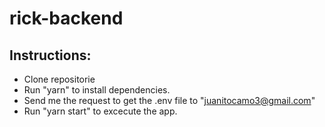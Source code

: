 # rick-backend

## Instructions:
- Clone repositorie
- Run "yarn" to install dependencies.
- Send me the request to get the .env file to "juanitocamo3@gmail.com"
- Run "yarn start" to excecute the app. 
